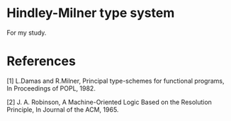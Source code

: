 Hindley-Milner type system
============================================================

For my study.

# References

[1] L.Damas and R.Milner,
    Principal type-schemes for functional programs,
    In Proceedings of POPL, 1982.

[2] J. A. Robinson,
    A Machine-Oriented Logic Based on the Resolution Principle,
    In Journal of the ACM, 1965.

